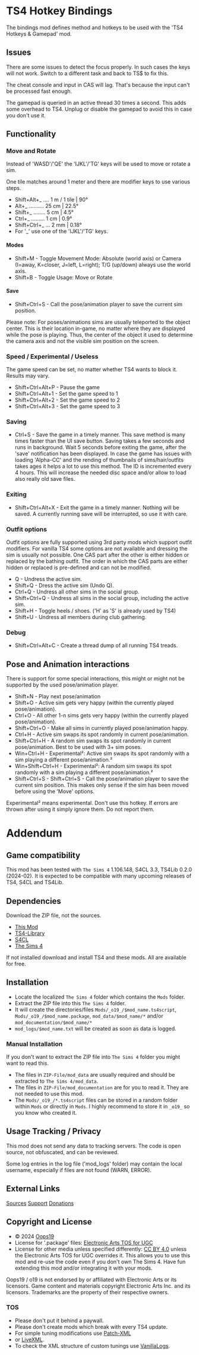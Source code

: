 # TS4 Hotkey Bindings
The bindings mod defines method and hotkeys to be used with the 'TS4 Hotkeys & Gamepad' mod.

## Issues
There are some issues to detect the focus properly. In such cases the keys will not work. Switch to a different task and back to TS$ to fix this.

The cheat console and input in CAS will lag. That's because the input can't be processed fast enough.

The gamepad is queried in an active thread 30 times a second. This adds some overhead to TS4. Unplug or disable the gamepad to avoid this in case you don't use it.

## Functionality
### Move and Rotate
Instead of 'WASD'/'QE' the 'IJKL'/'TG' keys will be used to move or rotate a sim.

One tile matches around 1 meter and there are modifier keys to use various steps.
* Shift+Alt+_ .... 1 m / 1 tile | 90°
* Alt+_ .......... 25 cm | 22.5°
* Shift+_ ........ 5 cm  | 4.5°
* Ctrl+_ ......... 1 cm | 0.9°
* Shift+Ctrl+_ ... 2 mm | 0.18°
* For '_' use one of the 'IJKL'/'TG' keys.

#### Modes
* Shift+M - Toggle Movement Mode: Absolute (world axis) or Camera (I=away, K=closer, J=left, L=right); T/G (up/down) always use the world axis. 
* Shift+B - Toggle Usage: Move or Rotate

#### Save
* Shift+Ctrl+S - Call the pose/animation player to save the current sim position.  

Please note: For poses/animations sims are usually teleported to the object center.
This is their location in-game, no matter where they are displayed while the pose is playing.
Thus, the center of the object it used to determine the camera axis and not the visible sim position on the screen. 

### Speed / Experimental / Useless
The game speed can be set, no matter whether TS4 wants to block it. Results may vary.
* Shift+Ctrl+Alt+P - Pause the game
* Shift+Ctrl+Alt+1 - Set the game speed to 1
* Shift+Ctrl+Alt+2 - Set the game speed to 2
* Shift+Ctrl+Alt+3 - Set the game speed to 3

### Saving
* Ctrl+S - Save the game in a timely manner.
This save method is many times faster than the UI save button. Saving takes a few seconds and runs in background. Wait 5 seconds before exiting the game, after the 'save' notification has been displayed.
In case the game has issues with loading 'Alpha-CC' and the rending of thumbnails of sims/hair/outfits takes ages it helps a lot to use this method.
The ID is incremented every 4 hours. This will increase the needed disc space and/or allow to load also really old save files.

### Exiting
* Shift+Ctrl+Alt+X - Exit the game in a timely manner. Nothing will be saved. A currently running save will be interrupted, so use it with care.

### Outfit options
Outfit options are fully supported using 3rd party mods which support outfit modifiers. For vanilla TS4 some options are not available and dressing the sim is usually not possible. One CAS part after the other is either hidden or replaced by the bathing outfit. The order in which the CAS parts are either hidden or replaced is pre-defined and can not be modified.
* Q - Undress the active sim.
* Shift+Q - Dress the active sim (Undo Q).
* Ctrl+Q - Undress all other sims in the social group.
* Shift+Ctrl+Q - Undress all sims in the social group, including the active sim.
* Shift+H - Toggle heels / shoes. ('H' as 'S' is already used by TS4)
* Shift+U - Undress all members during club gathering.

### Debug
* Shift+Ctrl+Alt+C - Create a thread dump of all running TS4 treads.

## Pose and Animation interactions
There is support for some special interactions, this might or might not be supported by the used pose/animation player.

* Shift+N - Play next pose/animation
* Shift+O - Active sim gets very happy (within the currently played pose/animation).
* Ctrl+O - All other 1-n sims  gets very happy (within the currently played pose/animation).
* Shift+Ctrl+O - Make all sims in currently played pose/animation happy.
* Ctrl+H - Active sim swaps its spot randomly in current pose/animation.
* Shift+Ctrl+H - A random sim swaps its spot randomly in current pose/animation. Best to be used with 3+ sim poses.
* Win+Ctrl+H - Experimental²: Active sim swaps its spot randomly with a sim playing a different pose/animation.²
* Win+Shift+Ctrl+H - Experimental²: A random sim swaps its spot randomly with a sim playing a different pose/animation.²
* Shift+Ctrl+S - Shift+Ctrl+S - Call the pose/animation player to save the current sim position.  This makes only sense if the sim has been moved before using the 'Move' options.

Experimental² means experimental. Don't use this hotkey.
If errors are thrown after using it simply ignore them.
Do not report them.


# Addendum

## Game compatibility
This mod has been tested with `The Sims 4` 1.106.148, S4CL 3.3, TS4Lib 0.2.0 (2024-02).
It is expected to be compatible with many upcoming releases of TS4, S4CL and TS4Lib.

## Dependencies
Download the ZIP file, not the sources.
* [This Mod](../../releases/latest)
* [TS4-Library](https://github.com/Oops19/TS4-Library/releases/latest)
* [S4CL](https://github.com/ColonolNutty/Sims4CommunityLibrary/releases/latest)
* [The Sims 4](https://www.ea.com/games/the-sims/the-sims-4)

If not installed download and install TS4 and these mods.
All are available for free.

## Installation
* Locate the localized `The Sims 4` folder which contains the `Mods` folder.
* Extract the ZIP file into this `The Sims 4` folder.
* It will create the directories/files `Mods/_o19_/$mod_name.ts4script`, `Mods/_o19_/$mod_name.package`, `mod_data/$mod_name/*` and/or `mod_documentation/$mod_name/*`
* `mod_logs/$mod_name.txt` will be created as soon as data is logged.

### Manual Installation
If you don't want to extract the ZIP file into `The Sims 4` folder you might want to read this. 
* The files in `ZIP-File/mod_data` are usually required and should be extracted to `The Sims 4/mod_data`.
* The files in `ZIP-File/mod_documentation` are for you to read it. They are not needed to use this mod.
* The `Mods/_o19_/*.ts4script` files can be stored in a random folder within `Mods` or directly in `Mods`. I highly recommend to store it in `_o19_` so you know who created it.

## Usage Tracking / Privacy
This mod does not send any data to tracking servers. The code is open source, not obfuscated, and can be reviewed.

Some log entries in the log file ('mod_logs' folder) may contain the local username, especially if files are not found (WARN, ERROR).

## External Links
[Sources](https://github.com/Oops19/)
[Support](https://discord.gg/d8X9aQ3jbm)
[Donations](https://www.patreon.com/o19)

## Copyright and License
* © 2024 [Oops19](https://github.com/Oops19)
* License for '.package' files: [Electronic Arts TOS for UGC](https://tos.ea.com/legalapp/WEBTERMS/US/en/PC/)  
* License for other media unless specified differently: [CC BY 4.0](https://creativecommons.org/licenses/by/4.0/) unless the Electronic Arts TOS for UGC overrides it.
This allows you to use this mod and re-use the code even if you don't own The Sims 4.
Have fun extending this mod and/or integrating it with your mods.

Oops19 / o19 is not endorsed by or affiliated with Electronic Arts or its licensors.
Game content and materials copyright Electronic Arts Inc. and its licensors. 
Trademarks are the property of their respective owners.

### TOS
* Please don't put it behind a paywall.
* Please don't create mods which break with every TS4 update.
* For simple tuning modifications use [Patch-XML](https://github.com/Oops19/TS4-PatchXML) 
* or [LiveXML](https://github.com/Oops19/TS4-LiveXML).
* To check the XML structure of custom tunings use [VanillaLogs](https://github.com/Oops19/TS4-VanillaLogs).

